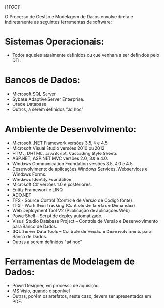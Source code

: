 [[_TOC_]]

O Processo de Gestão e Modelagem de Dados envolve direta e indiretamente as seguintes ferramentas de software:
# Sistemas Operacionais:
- Todos aqueles atualmente definidos ou que venham a ser definidos pelo DTI.

# Bancos de Dados:
- Microsoft SQL Server
- Sybase Adaptive Server Enterprise.
- Oracle Database
- Outros, a serem definidos "ad hoc"


# Ambiente de Desenvolvimento:
- Microsoft .NET Framework versões 3.5, 4 e 4.5
- Microsoft Visual Studio versões 2010 ou 2012
- HTML, DHTML, JavaScript, Cascading Style Sheets
- ASP.NET, ASP.NET MVC versões 2.0, 3.0 e 4.0. 
- Windows Communication Foundation versões 3.5, 4.0 e 4.5.
- Desenvolvimento de aplicações Windows Services, Webservices e Windows Forms.
- Windows Identity Foundation
- Microsoft C# versões 1.0 e posteriores.
- Entity Framework e LINQ
- ADO.NET
- TFS - Source Control (Controle de Versão de Código fonte) 
- TFS - Work Item Tracking (Controle de Tarefas e Demandas)
- Web Deployment Tool V2 (Publicação de aplicações Web)
- PowerShell  –  Script de deploy automatizado.
- Visual Studio Database Project – Controle de Versão e Desenvolvimento para Banco de Dados.
- SQL Server Data Tools – Controle de Versão e Desenvolvimento para Banco de Dados.
- Outras a serem definidos "ad hoc"

# Ferramentas de Modelagem de Dados:
- PowerDesigner, em processo de aquisição.
- MS Visio, quando disponível.
- Outras, porém os artefatos, neste caso, devem ser apresentados em PDF.
